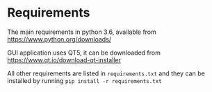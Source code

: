 # Requirements

The main requirements in python 3.6, available from https://www.python.org/downloads/

GUI application uses QT5, it can be downloaded from https://www.qt.io/download-qt-installer

All other requirements are listed in `requirements.txt` and they can be installed by running `pip install -r requirements.txt`
